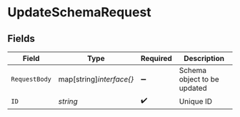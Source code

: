 # UpdateSchemaRequest


## Fields

| Field                       | Type                        | Required                    | Description                 |
| --------------------------- | --------------------------- | --------------------------- | --------------------------- |
| `RequestBody`               | map[string]*interface{}*    | :heavy_minus_sign:          | Schema object to be updated |
| `ID`                        | *string*                    | :heavy_check_mark:          | Unique ID                   |